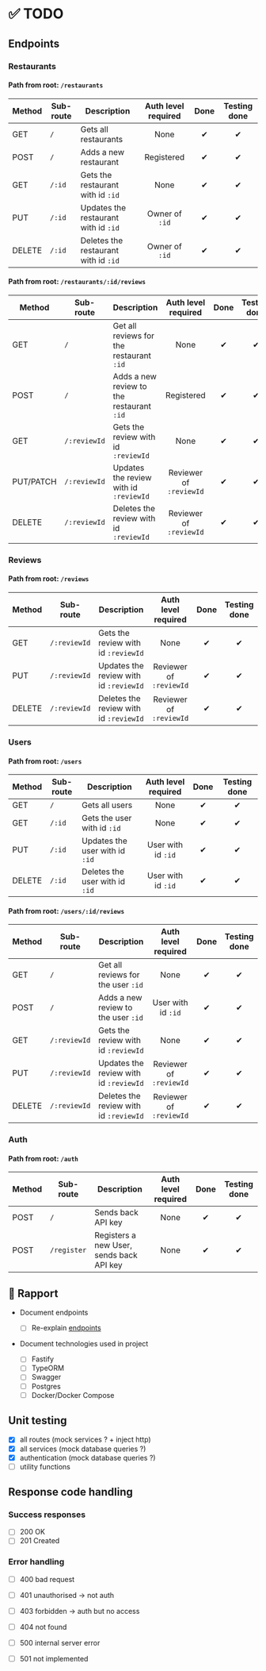 # ✅ TODO

## Endpoints

### Restaurants

#### Path from root: `/restaurants`

| Method | Sub-route | Description                          | Auth level required | Done | Testing done |
| ------ | --------- | ------------------------------------ | :-----------------: | :--: | :----------: |
| GET    | `/`       | Gets all restaurants                 |        None         |  ✔   |      ✔       |
| POST   | `/`       | Adds a new restaurant                |     Registered      |  ✔   |      ✔       |
| GET    | `/:id`    | Gets the restaurant with id `:id`    |        None         |  ✔   |      ✔       |
| PUT    | `/:id`    | Updates the restaurant with id `:id` |   Owner of `:id`    |  ✔   |      ✔       |
| DELETE | `/:id`    | Deletes the restaurant with id `:id` |   Owner of `:id`    |  ✔   |      ✔       |

#### Path from root: `/restaurants/:id/reviews`

| Method    | Sub-route    | Description                               |   Auth level required   | Done | Testing done |
| --------- | ------------ | ----------------------------------------- | :---------------------: | :--: | :----------: |
| GET       | `/`          | Get all reviews for the restaurant `:id`  |          None           |  ✔   |      ✔       |
| POST      | `/`          | Adds a new review to the restaurant `:id` |       Registered        |  ✔   |      ✔       |
| GET       | `/:reviewId` | Gets the review with id `:reviewId`       |          None           |  ✔   |      ✔       |
| PUT/PATCH | `/:reviewId` | Updates the review with id `:reviewId`    | Reviewer of `:reviewId` |  ✔   |      ✔       |
| DELETE    | `/:reviewId` | Deletes the review with id `:reviewId`    | Reviewer of `:reviewId` |  ✔   |      ✔       |

### Reviews

#### Path from root: `/reviews`

| Method | Sub-route    | Description                            |   Auth level required   | Done | Testing done |
| ------ | ------------ | -------------------------------------- | :---------------------: | :--: | :----------: |
| GET    | `/:reviewId` | Gets the review with id `:reviewId`    |          None           |  ✔   |      ✔       |
| PUT    | `/:reviewId` | Updates the review with id `:reviewId` | Reviewer of `:reviewId` |  ✔   |      ✔       |
| DELETE | `/:reviewId` | Deletes the review with id `:reviewId` | Reviewer of `:reviewId` |  ✔   |      ✔       |

### Users

#### Path from root: `/users`

| Method | Sub-route | Description                    | Auth level required | Done | Testing done |
| ------ | --------- | ------------------------------ | :-----------------: | :--: | :----------: |
| GET    | `/`       | Gets all users                 |        None         |  ✔   |      ✔       |
| GET    | `/:id`    | Gets the user with id `:id`    |        None         |  ✔   |      ✔       |
| PUT    | `/:id`    | Updates the user with id `:id` | User with id `:id`  |  ✔   |      ✔       |
| DELETE | `/:id`    | Deletes the user with id `:id` | User with id `:id`  |  ✔   |      ✔       |

#### Path from root: `/users/:id/reviews`

| Method | Sub-route    | Description                            |   Auth level required   | Done | Testing done |
| ------ | ------------ | -------------------------------------- | :---------------------: | :--: | :----------: |
| GET    | `/`          | Get all reviews for the user `:id`     |          None           |  ✔   |      ✔       |
| POST   | `/`          | Adds a new review to the user `:id`    |   User with id `:id`    |  ✔   |      ✔       |
| GET    | `/:reviewId` | Gets the review with id `:reviewId`    |          None           |  ✔   |      ✔       |
| PUT    | `/:reviewId` | Updates the review with id `:reviewId` | Reviewer of `:reviewId` |  ✔   |      ✔       |
| DELETE | `/:reviewId` | Deletes the review with id `:reviewId` | Reviewer of `:reviewId` |  ✔   |      ✔       |

### Auth

#### Path from root: `/auth`

| Method | Sub-route   | Description                              | Auth level required | Done | Testing done |
| ------ | ----------- | ---------------------------------------- | :-----------------: | :--: | :----------: |
| POST   | `/`         | Sends back API key                       |        None         |  ✔   |      ✔       |
| POST   | `/register` | Registers a new User, sends back API key |        None         |  ✔   |      ✔       |

## 📄 Rapport

- Document endpoints

  - [ ] Re-explain [endpoints](#endpoints)

- Document technologies used in project
  - [ ] Fastify
  - [ ] TypeORM
  - [ ] Swagger
  - [ ] Postgres
  - [ ] Docker/Docker Compose

## Unit testing

- [x] all routes (mock services ? + inject http)
- [x] all services (mock database queries ?)
- [x] authentication (mock database queries ?)
- [ ] utility functions

## Response code handling

### Success responses

- [ ] 200 OK
- [ ] 201 Created

### Error handling

- [ ] 400 bad request
- [ ] 401 unauthorised -> not auth
- [ ] 403 forbidden -> auth but no access
- [ ] 404 not found

- [ ] 500 internal server error
- [ ] 501 not implemented
